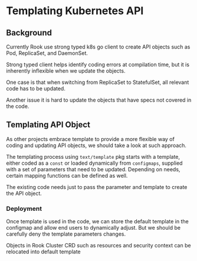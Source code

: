 # Templating Kubernetes API 

## Background

Currently Rook use strong typed k8s go client to create API objects such as Pod, ReplicaSet, and DaemonSet. 

Strong typed client helps identify coding errors at compilation time, but it is inherently inflexible when we update the objects.

One case is that when switching from ReplicaSet to StatefulSet, all relevant code has to be updated. 

Another issue it is hard to update the objects that have specs not covered in the code. 


## Templating API Object

As other projects embrace template to provide a more flexible way of coding and updating API objects, we should take a look at such approach.

The templating process using `text/template` pkg starts with a template, either coded as a `const` or loaded dynamically from `configmaps`,
supplied with a set of parameters that need to be updated. Depending on needs, certain mapping functions can be defined as well. 

The existing code needs just to pass the parameter and template to create the API object.

### Deployment

Once template is used in the code, we can store the default template in the configmap and allow end users to dynamically adjust. But we should be carefully deny
the template parameters changes.

Objects in Rook Cluster CRD such as resources and security context can be relocated into default template
